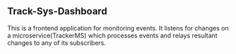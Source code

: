 ## Track-Sys-Dashboard ##
This is a frontend application for monitoring events. It listens for changes on a microservice(TrackerMS) which processes events and relays resultant changes to any of its subscribers.
